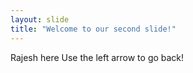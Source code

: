 ```yaml
---
layout: slide
title: "Welcome to our second slide!"
---
```

Rajesh here
Use the left arrow to go back!
